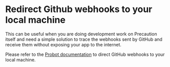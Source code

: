 <!--
    Copyright 2019 VMware, Inc.
    SPDX-License-Identifier: BSD-2-Clause
-->

# Redirect Github webhooks to your local machine

This can be useful when you are doing development work on Precaution itself and need a simple solution to trace the webhooks sent by GitHub and receive them without exposing your app to the internet.

Please refer to the [Probot documentation](https://probot.github.io/docs/development/#configuring-a-github-app) to direct GitHub webhooks to your local machine.

